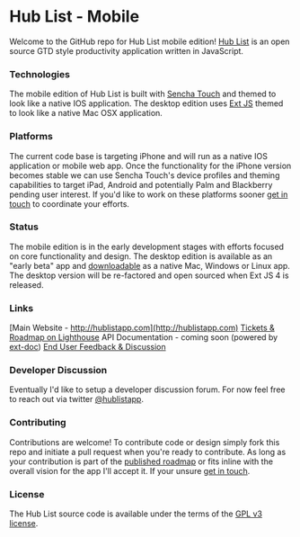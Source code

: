 Hub List - Mobile 
============
Welcome to the GitHub repo for Hub List mobile edition! [Hub List](http://hublistapp.com) is an open source GTD style productivity application written in JavaScript. 

### Technologies
The mobile edition of Hub List is built with [Sencha Touch](http://www.sencha.com/products/touch/) and themed to look like a native IOS application. The desktop edition uses [Ext JS](http://www.sencha.com/products/js/) themed to look like a native Mac OSX application.

### Platforms
The current code base is targeting iPhone and will run as a native IOS application or mobile web app. Once the functionality for the iPhone version becomes stable we can use Sencha Touch's device profiles and theming capabilities to target iPad, Android and potentially Palm and Blackberry pending user interest. If you'd like to work on these platforms sooner [get in touch](http://twitter.com/hublistapp) to coordinate your efforts. 

### Status
The mobile edition is in the early development stages with efforts focused on core functionality and design. The desktop edition is available as an "early beta" app and [downloadable](http:://hublistapp.com) as a native Mac, Windows or Linux app. The desktop version will be re-factored and open sourced when Ext JS 4 is released.

### Links
[Main Website - http://hublistapp.com](http://hublistapp.com)
[Tickets & Roadmap on Lighthouse](http://nimbleapps.lighthouseapp.com/projects/66177-hub-list-mobile/milestones)
API Documentation - coming soon (powered by [ext-doc](http://code.google.com/p/ext-doc/))
[End User Feedback & Discussion](http://getsatisfaction.com/nimbleapps)

### Developer Discussion
Eventually I'd like to setup a developer discussion forum. For now feel free to reach out via twitter [@hublistapp](http://twitter.com/hublistapp).

### Contributing
Contributions are welcome! To contribute code or design simply fork this repo and initiate a pull request when you're ready to contribute. As long as your contribution is part of the [published roadmap](http://nimbleapps.lighthouseapp.com/projects/66177-hub-list-mobile/milestones) or fits inline with the overall vision for the app I'll accept it. If your unsure [get in touch](http://twitter.com/hublistapp).

### License
The Hub List source code is available under the terms of the [GPL v3 license](http://opensource.org/licenses/gpl-3.0.html).